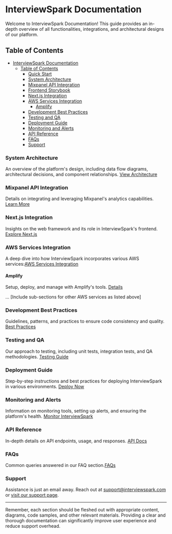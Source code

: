 # InterviewSpark Documentation

Welcome to InterviewSpark Documentation! This guide provides an in-depth overview of all functionalities, integrations, and architectural designs of our platform.

## Table of Contents

- [InterviewSpark Documentation](#interviewspark-documentation)
  - [Table of Contents](#table-of-contents)
    - [Quick Start](#quick-start)
    - [System Architecture](#system-architecture)
    - [Mixpanel API Integration](#mixpanel-api-integration)
    - [Frontend Storybook](#frontend-storybook)
    - [Next.js Integration](#nextjs-integration)
    - [AWS Services Integration](#aws-services-integration)
      - [Amplify](#amplify)
    - [Development Best Practices](#development-best-practices)
    - [Testing and QA](#testing-and-qa)
    - [Deployment Guide](#deployment-guide)
    - [Monitoring and Alerts](#monitoring-and-alerts)
    - [API Reference](#api-reference)
    - [FAQs](#faqs)
    - [Support](#support)


### System Architecture

An overview of the platform's design, including data flow diagrams, architectural decisions, and component relationships. [View Architecture](#system-architecture)

### Mixpanel API Integration

Details on integrating and leveraging Mixpanel's analytics capabilities. [Learn More](#mixpanel-api-integration)

### Next.js Integration

Insights on the web framework and its role in InterviewSpark's frontend. [Explore Next.js](#nextjs-integration)

### AWS Services Integration

A deep dive into how InterviewSpark incorporates various AWS services:[AWS Services Integration](#aws-services-integration)

#### Amplify

Setup, deploy, and manage with Amplify's tools. [Details](#amplify)

... [Include sub-sections for other AWS services as listed above]

### Development Best Practices

Guidelines, patterns, and practices to ensure code consistency and quality. [Best Practices](#development-best-practices)

### Testing and QA

Our approach to testing, including unit tests, integration tests, and QA methodologies. [Testing Guide](#testing-and-qa)

### Deployment Guide

Step-by-step instructions and best practices for deploying InterviewSpark in various environments. [Deploy Now](#deployment-guide)

### Monitoring and Alerts

Information on monitoring tools, setting up alerts, and ensuring the platform's health. [Monitor InterviewSpark](#monitoring-and-alerts)

### API Reference

In-depth details on API endpoints, usage, and responses. [API Docs](#api-reference)

### FAQs

Common queries answered in our FAQ section.[FAQs](#faqs)

### Support

Assistance is just an email away. Reach out at [support@interviewspark.com](mailto:support@interviewspark.com) or [visit our support page](#support).

---

Remember, each section should be fleshed out with appropriate content, diagrams, code samples, and other relevant materials. Providing a clear and thorough documentation can significantly improve user experience and reduce support overhead.
